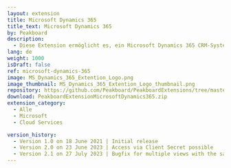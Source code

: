 ```yaml
---
layout: extension
title: Microsoft Dynamics 365
title_text: Microsoft Dynamics 365
by: Peakboard
description: 
  - Diese Extension ermöglicht es, ein Microsoft Dynamics 365 CRM-System als Datenquelle in Peakboard anzubinden. Die Datenquelle ermöglicht es, Tabellen und Spalten aus dem CRM-System zu selektieren und die Daten daraus auszulesen.
lang: de
weight: 1000
isDraft: false
ref: microsoft-dynamics-365
image: MS_Dynamics_365_Extention_Logo.png
image_thumbnail: MS_Dynamics_365_Extention_Logo_thumbnail.png
repository: https://github.com/Peakboard/PeakboardExtensions/tree/master/MicrosoftDynamics365
download: PeakboardExtensionMicrosoftDynamics365.zip
extension_category:
  - Alle
  - Microsoft
  - Cloud Services

version_history:
  - Version 1.0 on 18 June 2021 | Initial release
  - Version 2.0 on 23 June 2023 | Access via Client Secret possible
  - Version 2.1 on 27 July 2023 | Bugfix for multiple views with the same name from different entities
---
```

